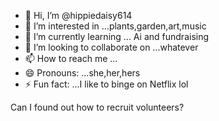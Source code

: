 - 👋 Hi, I’m @hippiedaisy614
- 👀 I’m interested in ...plants,garden,art,music
- 🌱 I’m currently learning ... Ai and fundraising
- 💞️ I’m looking to collaborate on ...whatever
- 📫 How to reach me ...
- 😄 Pronouns: ...she,her,hers
- ⚡ Fun fact: ...I like to binge on Netflix lol

<!---
hippiedaisy614/hippiedaisy614 is a ✨ special ✨ repository because its `README.md` (this file) appears on your GitHub profile.
You can click the Preview link to take a look at your changes.
--->
Can I found out how to recruit volunteers?
